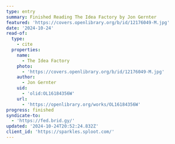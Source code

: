 ```yaml
---
type: entry
summary: Finished Reading The Idea Factory by Jon Gernter
featured: 'https://covers.openlibrary.org/b/id/12176049-M.jpg'
date: '2024-10-24'
read-of:
  type:
    - cite
  properties:
    name:
      - The Idea Factory
    photo:
      - 'https://covers.openlibrary.org/b/id/12176049-M.jpg'
    author:
      - Jon Gernter
    uid:
      - 'olid:OL16184356W'
    url:
      - 'https://openlibrary.org/works/OL16184356W'
progress: finished
syndicate-to:
  - 'https://fed.brid.gy/'
updated: '2024-10-24T20:52:24.832Z'
client_id: 'https://sparkles.sploot.com/'
---
```


